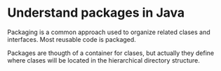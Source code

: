 # Understand packages in Java
 Packaging is a common approach used to organize related clases and interfaces. Most reusable code is packaged.
 
 Packages are thougth of a container for clases, but actually they define where clases will be located in the hierarchical directory structure.
